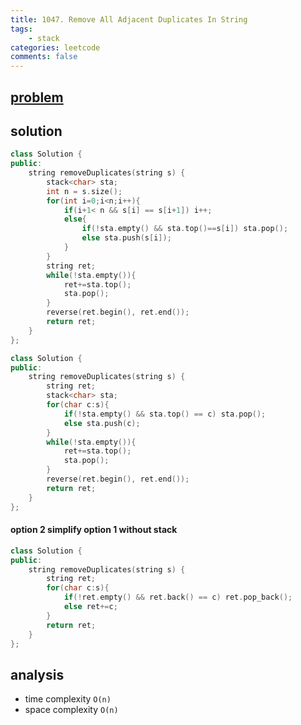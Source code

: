 ```yaml
---
title: 1047. Remove All Adjacent Duplicates In String
tags:  
    - stack
categories: leetcode
comments: false
---
```


## [problem](https://leetcode.com/problems/remove-all-adjacent-duplicates-in-string/)

## solution 
```c++
class Solution {
public:
    string removeDuplicates(string s) {
        stack<char> sta;
        int n = s.size();
        for(int i=0;i<n;i++){
            if(i+1< n && s[i] == s[i+1]) i++;
            else{
                if(!sta.empty() && sta.top()==s[i]) sta.pop();
                else sta.push(s[i]);
            }
        }
        string ret;
        while(!sta.empty()){
            ret+=sta.top();
            sta.pop();
        }
        reverse(ret.begin(), ret.end());
        return ret;
    }
};
```
```c++
class Solution {
public:
    string removeDuplicates(string s) {
        string ret;
        stack<char> sta;
        for(char c:s){
            if(!sta.empty() && sta.top() == c) sta.pop();
            else sta.push(c);
        }
        while(!sta.empty()){
            ret+=sta.top();
            sta.pop();
        }
        reverse(ret.begin(), ret.end());
        return ret;
    }
};
```
#### option 2 simplify option 1 without stack
```c++
class Solution {
public:
    string removeDuplicates(string s) {
        string ret;
        for(char c:s){
            if(!ret.empty() && ret.back() == c) ret.pop_back();
            else ret+=c;
        }
        return ret;
    }
};
```
## analysis
- time complexity `O(n)`
- space complexity `O(n)`
